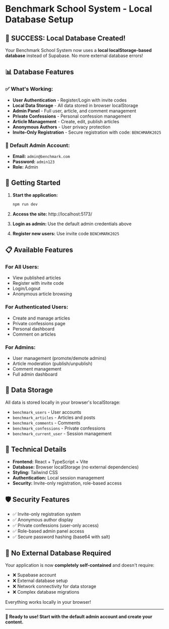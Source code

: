 # Benchmark School System - Local Database Setup

## 🎉 **SUCCESS: Local Database Created!**

Your Benchmark School System now uses a **local localStorage-based database** instead of Supabase. No more external database errors!

## 📊 **Database Features**

### ✅ **What's Working:**
- **User Authentication** - Register/Login with invite codes
- **Local Data Storage** - All data stored in browser localStorage
- **Admin Panel** - Full user, article, and comment management
- **Private Confessions** - Personal confession management
- **Article Management** - Create, edit, publish articles
- **Anonymous Authors** - User privacy protection
- **Invite-Only Registration** - Secure registration with code: `BENCHMARK2025`

### 🔐 **Default Admin Account:**
- **Email:** `admin@benchmark.com`
- **Password:** `admin123`
- **Role:** Admin

## 🚀 **Getting Started**

1. **Start the application:**
   ```bash
   npm run dev
   ```

2. **Access the site:** http://localhost:5173/

3. **Login as admin:** Use the default admin credentials above

4. **Register new users:** Use invite code `BENCHMARK2025`

## 📋 **Available Features**

### **For All Users:**
- View published articles
- Register with invite code
- Login/Logout
- Anonymous article browsing

### **For Authenticated Users:**
- Create and manage articles
- Private confessions page
- Personal dashboard
- Comment on articles

### **For Admins:**
- User management (promote/demote admins)
- Article moderation (publish/unpublish)
- Comment management
- Full admin dashboard

## 💾 **Data Storage**

All data is stored locally in your browser's localStorage:
- `benchmark_users` - User accounts
- `benchmark_articles` - Articles and posts
- `benchmark_comments` - Comments
- `benchmark_confessions` - Private confessions
- `benchmark_current_user` - Session management

## 🔧 **Technical Details**

- **Frontend:** React + TypeScript + Vite
- **Database:** Browser localStorage (no external dependencies)
- **Styling:** Tailwind CSS
- **Authentication:** Local session management
- **Security:** Invite-only registration, role-based access

## 🛡️ **Security Features**

- ✅ Invite-only registration system
- ✅ Anonymous author display
- ✅ Private confessions (user-only access)
- ✅ Role-based admin panel access
- ✅ Secure password hashing (base64 with salt)

## 📱 **No External Database Required**

Your application is now **completely self-contained** and doesn't require:
- ❌ Supabase account
- ❌ External database setup
- ❌ Network connectivity for data storage
- ❌ Complex database migrations

Everything works locally in your browser!

---

**🎯 Ready to use! Start with the default admin account and create your content.**
